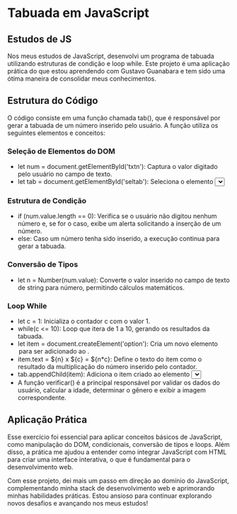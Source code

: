 # Tabuada em JavaScript
## Estudos de JS


Nos meus estudos de JavaScript, desenvolvi um programa de tabuada utilizando estruturas de condição e loop while. Este projeto é uma aplicação prática do que estou aprendendo com Gustavo Guanabara e tem sido uma ótima maneira de consolidar meus conhecimentos.
## Estrutura do Código
O código consiste em uma função chamada tab(), que é responsável por gerar a tabuada de um número inserido pelo usuário. A função utiliza os seguintes elementos e conceitos:

### Seleção de Elementos do DOM
- let num = document.getElementById('txtn'): Captura o valor digitado pelo usuário no campo de texto.
- let tab = document.getElementById('seltab'): Seleciona o elemento <select> onde a tabuada será exibida.
### Estrutura de Condição
- if (num.value.length == 0): Verifica se o usuário não digitou nenhum número e, se for o caso, exibe um alerta solicitando a inserção de um número.
- else: Caso um número tenha sido inserido, a execução continua para gerar a tabuada.
### Conversão de Tipos
- let n = Number(num.value): Converte o valor inserido no campo de texto de string para número, permitindo cálculos matemáticos.
### Loop While
- let c = 1: Inicializa o contador c com o valor 1.
- while(c <= 10): Loop que itera de 1 a 10, gerando os resultados da tabuada.
- let item = document.createElement('option'): Cria um novo elemento <option> para ser adicionado ao <select>.
- item.text = ${n} x ${c} = ${n*c}: Define o texto do item como o resultado da multiplicação do número inserido pelo contador.
- tab.appendChild(item): Adiciona o item criado ao elemento <select>.
c++: Incrementa o contador para a próxima iteração.
- A função verificar() é a principal responsável por validar os dados do usuário, calcular a idade, determinar o gênero e exibir a imagem correspondente.

## Aplicação Prática
Esse exercício foi essencial para aplicar conceitos básicos de JavaScript, como manipulação do DOM, condicionais, conversão de tipos e loops. Além disso, a prática me ajudou a entender como integrar JavaScript com HTML para criar uma interface interativa, o que é fundamental para o desenvolvimento web.

Com esse projeto, dei mais um passo em direção ao domínio do JavaScript, complementando minha stack de desenvolvimento web e aprimorando minhas habilidades práticas. Estou ansioso para continuar explorando novos desafios e avançando nos meus estudos!
